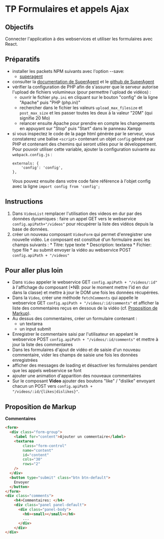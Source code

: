 # TP Formulaires et appels Ajax

## Objectifs
Connecter l'application à des webservices et utiliser les formulaires avec React.

## Préparatifs
- installer les packets NPM suivants avec l'option --save:
    + [superagent](https://www.npmjs.com/package/superagent)
- consulter la [documentation de SuperAgent](http://visionmedia.github.com/superagent/) et le [github de SuperAgent](https://github.com/visionmedia/superagent)
- vérifier la configuration de PHP afin de s'assurer que le serveur autorise l'upload de fichiers volumineux (pour permettre l'upload de vidéos) :
	+ ouvrir le fichier `php.ini` en cliquant sur le bouton "config" de la ligne "Apache" puis "PHP (php.ini)"
	+ rechercher dans le fichier les valeurs `upload_max_filesize` et `post_max_size` et les passer toutes les deux à la valeur "20M" (qui signifie 20 Mo)
	+ relancer ensuite Apache pour prendre en compte les changements en appuyant sur "Stop" puis "Start" dans le panneau Xampp
- si vous inspectez le code de la page html générée par le serveur, vous constaterez une balise `<script>` contenant un objet `config` généré par PHP et contenant des chemins qui seront utiles pour le développement. Pour pouvoir utiliser cette variable, ajouter la configuration suivante au `webpack.config.js` :
	```
	externals: {
		'config': 'config',
	},
	```
	Vous pouvez ensuite dans votre code faire référence à l'objet config avec la ligne `import config from 'config';`


## Instructions
1. Dans `VideoList` remplacer l'utilisation des videos en dur par des données dynamiques : faire un appel GET vers le webservice `config.apiPath+"/videos"` pour récupérer la liste des vidéos depuis la base de données.
2. créer un nouveau composant `VideoForm` qui permet d'enregistrer une nouvelle vidéo. Le composant est constitué d'un formulaire avec les champs suivants :
        * Titre: type texte
        * Description: textarea
        * Fichier: type file
		* au submit envoyer la vidéo au webservice POST `config.apiPath + "/videos"`

## Pour aller plus loin
- Dans `Video` appeler le webservice GET `config.apiPath + "/videos/:id"` à l'affichage du composant (*NB: pour le moment mettre l'id en dur dans la classe) et mettre à jour le DOM une fois les données récupérées.
- Dans la `Video`, créer une méthode `fetchComments` qui appelle le webservice GET `config.apiPath + "/videos/:id/comments"` et afficher la liste des commentaires reçus en dessous de la vidéo (cf. [Proposition de Markup](#proposition-de-markup)).
- Au dessus des commentaires, créer un formulaire contenant :
    + un textarea
    + un input submit
- Enregistrer le commentaire saisi par l'utilisateur en appelant le webservice POST `config.apiPath + "/videos/:id/comments"`  et mettre à jour la liste des commentaires
- Dans les formulaires d'ajout de vidéo et de saisie d'un nouveau commentaire, vider les champs de saisie une fois les données enregistrées
- afficher des messages de loading et désactiver les formulaires pendant que les appels webservice se font
- ajouter une animation d'apparition des nouveaux commentaires
- Sur le composant **Video** ajouter des boutons "like" / "dislike" envoyant chacun un POST vers `config.apiPath + "/videos/:id/{likes|dislikes}"`.

## Proposition de Markup
**Commentaires**
```html
<form>
  <div class="form-group">
    <label for="content">Ajouter un commentaire</label>
    <textarea
        class="form-control"
        name="content"
        id="content"
        cols="30"
        rows="2"
    />
  </div>
  <button type="submit" class="btn btn-default">
    Envoyer
  </button>
</form>
<div class="comments">
    <h4>Commentaires: </h4>
    <div class="panel panel-default">
      <div class="panel-body">
        <h6><small></small></h6>
        ...
      </div>
    </div>
</div>
```